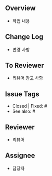 ## Overview
- 작업 내용

## Change Log
- 변경 사항

## To Reviewer
- 리뷰어 참고 사항

## Issue Tags
- Closed | Fixed: #
- See also: #

## Reviewer
- 리뷰어

## Assignee
- 담당자
